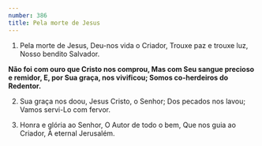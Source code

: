 ```yaml
---
number: 386
title: Pela morte de Jesus
---
```


1. Pela morte de Jesus,
  Deu-nos vida o Criador,
  Trouxe paz e trouxe luz,
  Nosso bendito Salvador.

  __Não foi com ouro que Cristo nos comprou,
  Mas com Seu sangue precioso e remidor,
  E, por Sua graça, nos vivificou;
  Somos co-herdeiros do Redentor.__

2. Sua graça nos doou,
  Jesus Cristo, o Senhor;
  Dos pecados nos lavou;
  Vamos servi-Lo com fervor.

3. Honra e glória ao Senhor,
  O Autor de todo o bem,
  Que nos guia ao Criador,
  À eternal Jerusalém.
